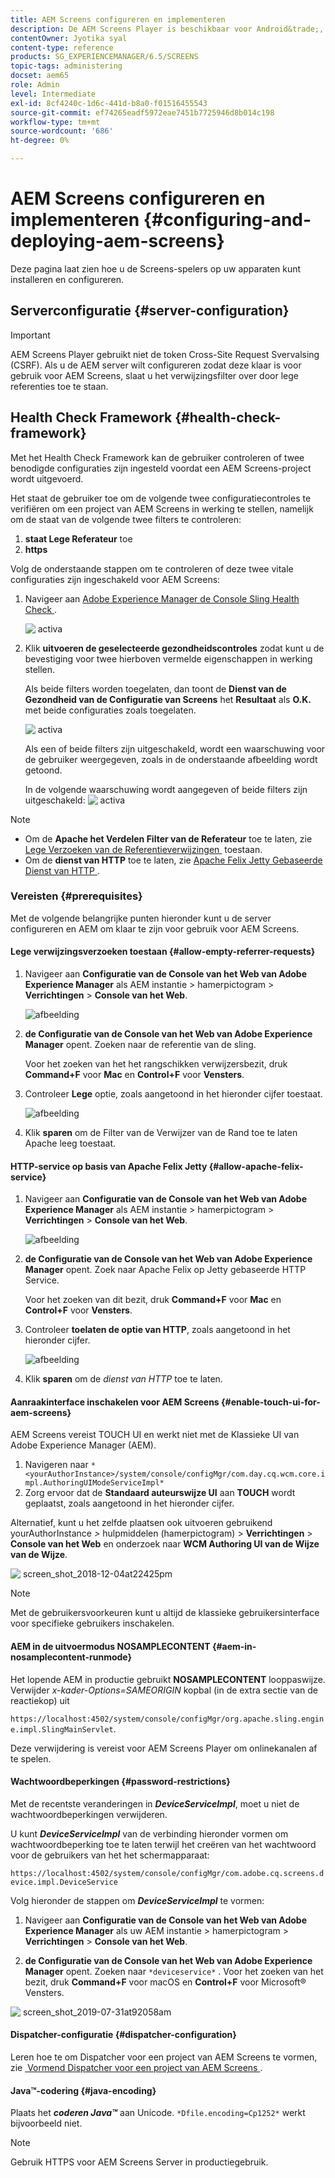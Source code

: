```yaml
---
title: AEM Screens configureren en implementeren
description: De AEM Screens Player is beschikbaar voor Android&trade;, Chrome OS, iOS en Windows. Meer informatie over de configuratie en implementatie van AEM Screens.
contentOwner: Jyotika syal
content-type: reference
products: SG_EXPERIENCEMANAGER/6.5/SCREENS
topic-tags: administering
docset: aem65
role: Admin
level: Intermediate
exl-id: 8cf4240c-1d6c-441d-b8a0-f01516455543
source-git-commit: ef74265eadf5972eae7451b7725946d8b014c198
workflow-type: tm+mt
source-wordcount: '686'
ht-degree: 0%

---
```


# AEM Screens configureren en implementeren {#configuring-and-deploying-aem-screens}

Deze pagina laat zien hoe u de Screens-spelers op uw apparaten kunt installeren en configureren.

## Serverconfiguratie {#server-configuration}

>[!IMPORTANT]
>
>AEM Screens Player gebruikt niet de token Cross-Site Request Svervalsing (CSRF). Als u de AEM server wilt configureren zodat deze klaar is voor gebruik voor AEM Screens, slaat u het verwijzingsfilter over door lege referenties toe te staan.

## Health Check Framework {#health-check-framework}

Met het Health Check Framework kan de gebruiker controleren of twee benodigde configuraties zijn ingesteld voordat een AEM Screens-project wordt uitgevoerd.

Het staat de gebruiker toe om de volgende twee configuratiecontroles te verifiëren om een project van AEM Screens in werking te stellen, namelijk om de staat van de volgende twee filters te controleren:

1. **staat Lege Referateur** toe
2. **https**

Volg de onderstaande stappen om te controleren of deze twee vitale configuraties zijn ingeschakeld voor AEM Screens:

1. Navigeer aan [&#x200B; Adobe Experience Manager de Console Sling Health Check &#x200B;](http://localhost:4502/system/console/healthcheck?tags=screensconfigs&amp;overrideGlobalTimeout=).

   ![&#x200B; activa &#x200B;](assets/health-check1.png)


2. Klik **uitvoeren de geselecteerde gezondheidscontroles** zodat kunt u de bevestiging voor twee hierboven vermelde eigenschappen in werking stellen.

   Als beide filters worden toegelaten, dan toont de **Dienst van de Gezondheid van de Configuratie van Screens** het **Resultaat** als **O.K.** met beide configuraties zoals toegelaten.

   ![&#x200B; activa &#x200B;](assets/health-check2.png)

   Als een of beide filters zijn uitgeschakeld, wordt een waarschuwing voor de gebruiker weergegeven, zoals in de onderstaande afbeelding wordt getoond.

   In de volgende waarschuwing wordt aangegeven of beide filters zijn uitgeschakeld:
   ![&#x200B; activa &#x200B;](assets/health-check3.png)

>[!NOTE]
>
>* Om de **Apache het Verdelen Filter van de Referateur** toe te laten, zie [&#x200B; Lege Verzoeken van de Referentieverwijzingen &#x200B;](/help/user-guide/configuring-screens-introduction.md#allow-empty-referrer-requests) toestaan.
>* Om de **dienst van HTTP** toe te laten, zie [&#x200B; Apache Felix Jetty Gebaseerde Dienst van HTTP &#x200B;](/help/user-guide/configuring-screens-introduction.md#allow-apache-felix-service).

### Vereisten {#prerequisites}

Met de volgende belangrijke punten hieronder kunt u de server configureren en AEM om klaar te zijn voor gebruik voor AEM Screens.

#### Lege verwijzingsverzoeken toestaan {#allow-empty-referrer-requests}

1. Navigeer aan **Configuratie van de Console van het Web van Adobe Experience Manager** als AEM instantie > hamerpictogram > **Verrichtingen** > **Console van het Web**.

   ![afbeelding](assets/config/empty-ref1.png)

1. **de Configuratie van de Console van het Web van Adobe Experience Manager** opent. Zoeken naar de referentie van de sling.

   Voor het zoeken van het het rangschikken verwijzersbezit, druk **Command+F** voor **Mac** en **Control+F** voor **Vensters**.

1. Controleer **Lege** optie, zoals aangetoond in het hieronder cijfer toestaat.

   ![afbeelding](assets/config/empty-ref2.png)

1. Klik **sparen** om de Filter van de Verwijzer van de Rand toe te laten Apache leeg toestaat.


#### HTTP-service op basis van Apache Felix Jetty {#allow-apache-felix-service}

1. Navigeer aan **Configuratie van de Console van het Web van Adobe Experience Manager** als AEM instantie > hamerpictogram > **Verrichtingen** > **Console van het Web**.

   ![afbeelding](assets/config/empty-ref1.png)

1. **de Configuratie van de Console van het Web van Adobe Experience Manager** opent. Zoek naar Apache Felix op Jetty gebaseerde HTTP Service.

   Voor het zoeken van dit bezit, druk **Command+F** voor **Mac** en **Control+F** voor **Vensters**.

1. Controleer **toelaten de optie van HTTP**, zoals aangetoond in het hieronder cijfer.

   ![afbeelding](assets/config/config-1.png)

1. Klik **sparen** om de *dienst van HTTP* toe te laten.

#### Aanraakinterface inschakelen voor AEM Screens {#enable-touch-ui-for-aem-screens}

AEM Screens vereist TOUCH UI en werkt niet met de Klassieke UI van Adobe Experience Manager (AEM).

1. Navigeren naar `*<yourAuthorInstance>/system/console/configMgr/com.day.cq.wcm.core.impl.AuthoringUIModeServiceImpl*`
1. Zorg ervoor dat de **Standaard auteurswijze UI** aan **TOUCH** wordt geplaatst, zoals aangetoond in het hieronder cijfer.

Alternatief, kunt u het zelfde plaatsen ook uitvoeren gebruikend yourAuthorInstance *>* hulpmiddelen (hamerpictogram) > **Verrichtingen** > **Console van het Web** en onderzoek naar **WCM Authoring UI van de Wijze van de Wijze**.

![&#x200B; screen_shot_2018-12-04at22425pm &#x200B;](assets/screen_shot_2018-12-04at22425pm.png)

>[!NOTE]
>
>Met de gebruikersvoorkeuren kunt u altijd de klassieke gebruikersinterface voor specifieke gebruikers inschakelen.

#### AEM in de uitvoermodus NOSAMPLECONTENT {#aem-in-nosamplecontent-runmode}

Het lopende AEM in productie gebruikt **NOSAMPLECONTENT** looppaswijze. Verwijder *x-kader-Options=SAMEORIGIN* kopbal (in de extra sectie van de reactiekop) uit

`https://localhost:4502/system/console/configMgr/org.apache.sling.engine.impl.SlingMainServlet`.

Deze verwijdering is vereist voor AEM Screens Player om onlinekanalen af te spelen.

#### Wachtwoordbeperkingen {#password-restrictions}

Met de recentste veranderingen in ***DeviceServiceImpl***, moet u niet de wachtwoordbeperkingen verwijderen.

U kunt ***DeviceServiceImpl*** van de verbinding hieronder vormen om wachtwoordbeperking toe te laten terwijl het creëren van het wachtwoord voor de gebruikers van het het schermapparaat:

`https://localhost:4502/system/console/configMgr/com.adobe.cq.screens.device.impl.DeviceService`

Volg hieronder de stappen om ***DeviceServiceImpl*** te vormen:

1. Navigeer aan **Configuratie van de Console van het Web van Adobe Experience Manager** als uw AEM instantie > hamerpictogram > **Verrichtingen** > **Console van het Web**.

1. **de Configuratie van de Console van het Web van Adobe Experience Manager** opent. Zoeken naar `*deviceservice*` . Voor het zoeken van het bezit, druk **Command+F** voor macOS en **Control+F** voor Microsoft® Vensters.

![&#x200B; screen_shot_2019-07-31at92058am &#x200B;](assets/screen_shot_2019-07-31at92058am.png)

#### Dispatcher-configuratie {#dispatcher-configuration}

Leren hoe te om Dispatcher voor een project van AEM Screens te vormen, zie [&#x200B; Vormend Dispatcher voor een project van AEM Screens &#x200B;](dispatcher-configurations-aem-screens.md).

#### Java™-codering {#java-encoding}

Plaats het ***coderen Java™*** aan Unicode. `*Dfile.encoding=Cp1252*` werkt bijvoorbeeld niet.

>[!NOTE]
>
>Gebruik HTTPS voor AEM Screens Server in productiegebruik.
